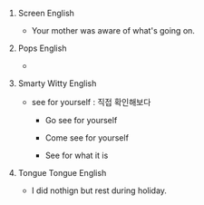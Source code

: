 1. Screen English

    - Your mother was aware of what's going on.

2. Pops English

    - 

3. Smarty Witty English
    
    - see for yourself : 직접 확인해보다

        - Go see for yourself

        - Come see for yourself

        - See for what it is

4. Tongue Tongue English

    - I did nothign but rest during holiday.